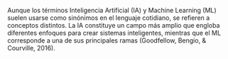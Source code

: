 Aunque los términos Inteligencia Artificial (IA) y Machine Learning (ML) suelen usarse como sinónimos en el lenguaje cotidiano, se refieren a conceptos distintos. 
La IA constituye un campo más amplio que engloba diferentes enfoques para crear sistemas inteligentes, mientras que el ML corresponde a una de sus principales ramas 
(Goodfellow, Bengio, & Courville, 2016).
